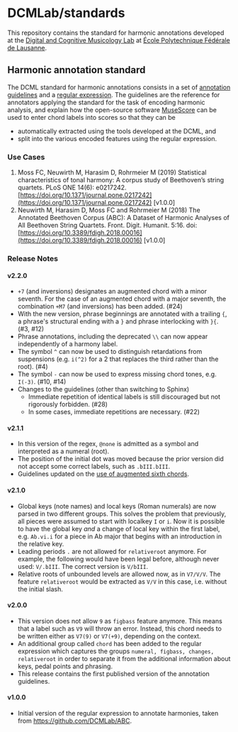 # DCMLab/standards

This repository contains the standard for harmonic annotations developed at the [Digital and Cognitive Musicology Lab](https://dcml.epfl.ch/) at [École Polytechnique Fédérale de Lausanne](https://www.epfl.ch/).

## Harmonic annotation standard

The DCML standard for harmonic annotations consists in a set of [annotation guidelines](https://github.com/DCMLab/standards/blob/master/guidelines/english.md) and a [regular expression](https://github.com/DCMLab/standards/blob/master/harmony.py). The guidelines are the reference for annotators applying the standard for the task of encoding harmonic analysis, and explain how the open-source software [MuseScore](https://musescore.org/) can be used to enter chord labels into scores so that they can be
* automatically extracted using the tools developed at the DCML, and
* split into the various encoded features using the regular expression.

### Use Cases

1. Moss FC, Neuwirth M, Harasim D, Rohrmeier M (2019) Statistical characteristics of tonal harmony: A corpus study of Beethoven’s string quartets. PLoS ONE 14(6): e0217242. [https://doi.org/10.1371/journal.pone.0217242](https://doi.org/10.1371/journal.pone.0217242) [v1.0.0]
1. Neuwirth M, Harasim D, Moss FC and Rohrmeier M (2018) The Annotated Beethoven Corpus (ABC): A Dataset of Harmonic Analyses of All Beethoven String Quartets. Front. Digit. Humanit. 5:16. doi: [https://doi.org/10.3389/fdigh.2018.00016](https://doi.org/10.3389/fdigh.2018.00016) [v1.0.0]


### Release Notes

#### v2.2.0

* `+7` (and inversions) designates an augmented chord with a minor seventh. For the case of an augmented chord with a major seventh, the combination `+M7` (and inversions) has been added. (#24)
* With the new version, phrase beginnings are annotated with a trailing `{`, a phrase's structural ending with a `}` and phrase interlocking with `}{`. (#3, #12)
* Phrase annotations, including the deprecated `\\` can now appear independently of a harmony label.
* The symbol `^` can now be used to distinguish retardations from suspensions (e.g. `i(^2)` for a 2 that replaces the third rather than the root). (#4)
* The symbol `-` can now be used to express missing chord tones, e.g. `I(-3)`. (#10, #14)
* Changes to the guidelines (other than switching to Sphinx)
  - Immediate repetition of identical labels is still discouraged but not rigorously forbidden. (#28)
  - In some cases, immediate repetitions are necessary. (#22)

#### v2.1.1

* In this version of the regex, `@none` is admitted as a symbol and interpreted as a numeral (root).
* The position of the initial dot was moved because the prior version did not accept some correct labels, such as `.bIII.bIII`.
* Guidelines updated on the [use of augmented sixth chords](https://github.com/DCMLab/standards/blob/develop/guidelines/english.md#augmented-6th-chords-fr-ger-it6).

#### v2.1.0

* Global keys (note names) and local keys (Roman numerals) are now parsed in two different groups. This solves the problem that previously, all pieces were assumed to start with localkey `I` or `i`. Now it is possible to have the global key *and* a change of local key within the first label, e.g. `Ab.vi.i` for a piece in Ab major that begins with an introduction in the relative key.
* Leading periods `.` are not allowed for `relativeroot` anymore. For example, the following would have been legal before, although never used: `V/.bIII`. The correct version is `V/bIII`.
* Relative roots of unbounded levels are allowed now, as in `V7/V/V`. The feature `relativeroot` would be extracted as `V/V` in this case, i.e. without the initial slash.

#### v2.0.0

* This version does not allow `9` as `figbass` feature anymore. This means that a label such as `V9` will throw an error. Instead, this chord needs to be written either as `V7(9)` or `V7(+9)`, depending on the context.
* An additional group called `chord` has been added to the regular expression which captures the groups `numeral, figbass, changes, relativeroot` in order to separate it from the additional information about keys, pedal points and phrasing.
* This release contains the first published version of the annotation guidelines.

#### v1.0.0
* Initial version of the regular expression to annotate harmonies, taken from https://github.com/DCMLab/ABC.
